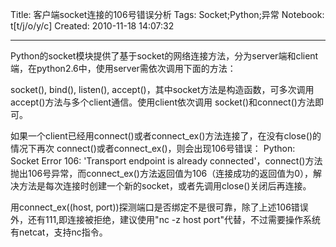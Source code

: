 Title: 客户端socket连接的106号错误分析
Tags: Socket;Python;异常
Notebook: t[t/j/o/y/c]
Created: 2010-11-18 14:07:32

------

Python的socket模块提供了基于socket的网络连接方法，分为server端和client端，在python2.6中，使用server需依次调用下面的方法：

socket(), bind(), listen(), accept()，其中socket方法是构造函数，可多次调用accept()方法与多个client通信。使用client依次调用 socket()和connect()方法即可。

如果一个client已经用connect()或者connect_ex()方法连接了，在没有close()的情况下再次 connect()或者connect_ex()，则会出现106号错误： Python: Socket Error 106: 'Transport endpoint is already connected'，connect()方法抛出106号异常，而connect_ex()方法返回值为106（连接成功的返回值为0），解决方法是每次连接时创建一个新的socket，或者先调用close()关闭后再连接。

 

用connect_ex((host, port))探测端口是否绑定不是很可靠，除了上述106错误外，还有111,即连接被拒绝，建议使用"nc -z host port"代替，不过需要操作系统有netcat，支持nc指令。